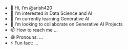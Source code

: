 - 👋 Hi, I’m @arish420
- 👀 I’m interested in Data Science and AI
- 🌱 I’m currently learning Generative AI
- 💞️ I’m looking to collaborate on Generative AI Projects
- 📫 How to reach me ...
- 😄 Pronouns: ...
- ⚡ Fun fact: ...

<!---
arish420/arish420 is a ✨ special ✨ repository because its `README.md` (this file) appears on your GitHub profile.
You can click the Preview link to take a look at your changes.
--->
